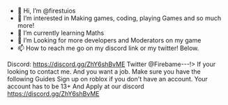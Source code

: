 - 👋 Hi, I’m @firestuios
- 👀 I’m interested in Making games, coding, playing Games and so much more!
- 🌱 I’m currently learning Maths
- 💞️ I’m Looking for more developers and Moderators on my game
- 📫 How to reach me go on my discord link or my twitter! Below.

<!---
firestuios/firestuios is a ✨ special ✨ repository because its `README.md` (this file) appears on your GitHub profile.
You can click the Preview link to take a look at your changes.
--->
Discord: https://discord.gg/ZhY6shBvME
Twitter @Firebame---!>
If your looking to contact me. And you want a job. Make sure you have the following Guides 
Sign up on roblox if you don't have an account.
Your account has to be 13+
And Apply at our discord https://discord.gg/ZhY6shBvME
 <!---
Some post coming soon.
